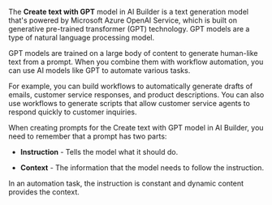 The **Create text with GPT** model in AI Builder is a text generation model that's powered by Microsoft Azure OpenAI Service, which is built on generative pre-trained transformer (GPT) technology. GPT models are a type of natural language processing model.

GPT models are trained on a large body of content to generate human-like text from a prompt. When you combine them with workflow automation, you can use AI models like GPT to automate various tasks.

For example, you can build workflows to automatically generate drafts of emails, customer service responses, and product descriptions. You can also use workflows to generate scripts that allow customer service agents to respond quickly to customer inquiries.

When creating prompts for the Create text with GPT model in AI Builder, you need to remember that a prompt has two parts: 

- **Instruction** - Tells the model what it should do.

- **Context** - The information that the model needs to follow the instruction.

In an automation task, the instruction is constant and dynamic content provides the context.
